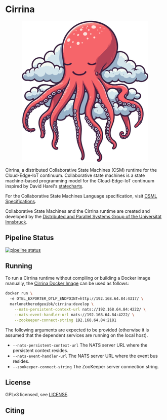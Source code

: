 # Cirrina

<div align="center">
    <img src="cirrina.svg" alt="Logo" width="400"/>
</div>

Cirrina, a distributed Collaborative State Machines (CSM) runtime for the Cloud-Edge-IoT continuum. Collaborative state machines is a state
machine-based programming model for the Cloud-Edge-IoT continuum inspired by David
Harel's [statecharts](https://www.sciencedirect.com/science/article/pii/0167642387900359).

For the Collaborative State Machines Language specification,
visit [CSML Specifications](https://git.uibk.ac.at/informatik/dps/dps-dc-software/cirrina/-/wikis/csml-specifications).

Collaborative State Machines and the Cirrina runtime are created and developed by the [Distributed and Parallel Systems Group of the
Universität Innsbruck](https://dps.uibk.ac.at/).

## Pipeline Status

[![pipeline status](https://git.uibk.ac.at/informatik/dps/dps-dc-software/cirrina/badges/develop/pipeline.svg)](https://git.uibk.ac.at/informatik/dps/dps-dc-software/cirrina/-/commits/develop)

## Running

To run a Cirrina runtime without compiling or building a Docker image manually, the
[Cirrina Docker Image](https://hub.docker.com/r/marlonetheredgeuibk/cirrina) can be used as follows:

```bash
docker run \ 
  -e OTEL_EXPORTER_OTLP_ENDPOINT=http://192.168.64.84:4317/ \
  marlonetheredgeuibk/cirrina:develop \
    --nats-persistent-context-url nats://192.168.64.84:4222/ \
    --nats-event-handler-url nats://192.168.64.84:4222/ \
    --zookeeper-connect-string 192.168.64.84:2181
```

The following arguments are expected to be provided (otherwise it is assumed that the dependent services are running on the local host).

- `--nats-persistent-context-url` The NATS server URL where the persistent context resides.
- `--nats-event-handler-url` The NATS server URL where the event bus resides.
- `--zookeeper-connect-string` The ZooKeeper server connection string.

## License

GPLv3 licensed, see [LICENSE](LICENSE).

## Citing

```
```